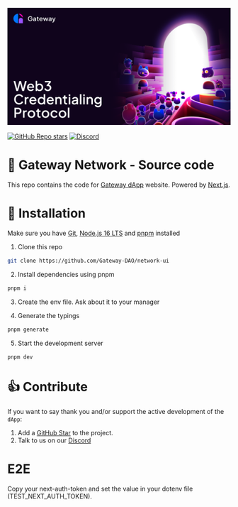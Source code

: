 ![Gateway Network - Web3 Private Data Protocol](/public/social.png)

<a href="https://github.com/Gateway-DAO/network/stargazers"><img alt="GitHub Repo stars" src="https://img.shields.io/github/stars/Gateway-DAO/network?style=flat-square"></a>
<a href="https://discord.gg/tgt3KjcHGs"><img alt="Discord" src="https://img.shields.io/discord/898513755456036925?style=flat-square&label=discord"></a>

# 🚪 Gateway Network - Source code

This repo contains the code for [Gateway dApp](https://gateway.network) website. Powered by [Next.js](https://nextjs.org).

# 🔧 Installation

Make sure you have [Git](https://git-scm.com/), [Node.js 16 LTS](https://nodejs.org/) and [pnpm](https://pnpm.io/) installed

1. Clone this repo

```sh
git clone https://github.com/Gateway-DAO/network-ui
```

2. Install dependencies using pnpm

```sh
pnpm i
```

3. Create the env file. Ask about it to your manager

4. Generate the typings

```sh
pnpm generate
```

5. Start the development server

```sh
pnpm dev
```

# 👍 Contribute

If you want to say thank you and/or support the active development of the `dApp`:

1. Add a [GitHub Star](https://github.com/Gateway-DAO/network-ui/stargazers) to the project.
2. Talk to us on our [Discord](https://discord.gg/tgt3KjcHGs)

# E2E

Copy your next-auth-token and set the value in your dotenv file (TEST_NEXT_AUTH_TOKEN).
